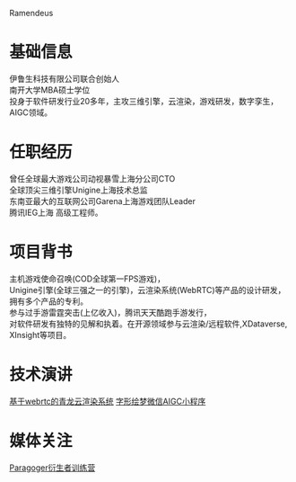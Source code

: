 Ramendeus

# 基础信息
伊鲁生科技有限公司联合创始人</br>
南开大学MBA硕士学位</br>
投身于软件研发行业20多年，主攻三维引擎，云渲染，游戏研发，数字孪生，AIGC领域。</br>

# 任职经历
曾任全球最大游戏公司动视暴雪上海分公司CTO</br>
全球顶尖三维引擎Unigine上海技术总监</br>
东南亚最大的互联网公司Garena上海游戏团队Leader</br>
腾讯IEG上海 高级工程师。</br>

# 项目背书
主机游戏使命召唤(COD全球第一FPS游戏)，</br>
Unigine引擎(全球三强之一的引擎)，云渲染系统(WebRTC)等产品的设计研发，拥有多个产品的专利。</br>
参与过手游雷霆突击(上亿收入)，腾讯天天酷跑手游发行，</br>
对软件研发有独特的见解和执着。在开源领域参与云渲染/远程软件,XDataverse, XInsight等项目。</br>


# 技术演讲

[基于webrtc的青龙云渲染系统](https://www.shxcj.com/archives/category/allinovation/innovation)
[字形绘梦微信AIGC小程序](https://www.shxcj.com/archives/category/allinovation/phototalk)

# 媒体关注
[Paragoger衍生者训练营](https://www.2img.ai)

